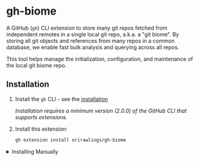 # gh-biome

A GitHub (`gh`) CLI extension to store many git repos fetched from independent remotes in a single local git repo, a.k.a. a "git biome". By storing all git objects and references from many repos in a common database, we enable fast bulk analysis and querying across all repos.

This tool helps manage the initialization, configuration, and maintenance of the local git biome repo.


## Installation

1. Install the `gh` CLI - see the [installation](https://github.com/cli/cli#installation)

   _Installation requires a minimum version (2.0.0) of the GitHub CLI that supports extensions._

2. Install this extension:

   ```sh
   gh extension install orirawlings/gh-biome
   ```

<details>
   <summary>Installing Manually</summary>

> If you want to install this extension **manually**, follow these steps:

1. Clone the repo

   ```shell
   # git
   git clone https://github.com/orirawlings/gh-biome
   ```

   ```shell
   # GitHub CLI
   gh repo clone orirawlings/gh-biome
   ```

2. Cd into it

   ```bash
   cd gh-biome
   ```

3. Build it

   ```bash
   go build
   ```

4. Install it locally
   ```bash
   gh extension install .
   ```
   </details>

